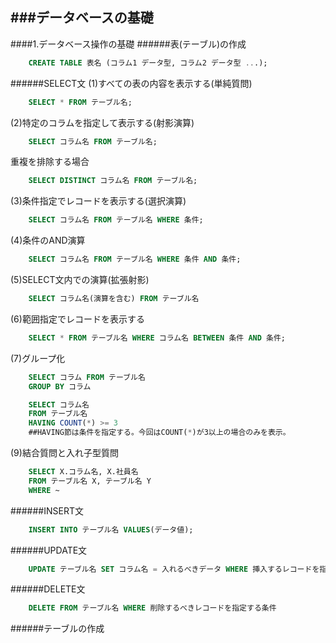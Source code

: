 ###データベースの基礎
--------------------
####1.データベース操作の基礎
######表(テーブル)の作成

```sql
	CREATE TABLE 表名 (コラム1 データ型, コラム2 データ型 ...);
```

######SELECT文
(1)すべての表の内容を表示する(単純質問)
```SQL
	SELECT * FROM テーブル名;
```

(2)特定のコラムを指定して表示する(射影演算)
```SQL
	SELECT コラム名 FROM テーブル名;
```
重複を排除する場合
```SQL
	SELECT DISTINCT コラム名 FROM テーブル名;
```

(3)条件指定でレコードを表示する(選択演算)
```SQL
	SELECT コラム名 FROM テーブル名 WHERE 条件;
```

(4)条件のAND演算
```SQL
	SELECT コラム名 FROM テーブル名 WHERE 条件 AND 条件;
```

(5)SELECT文内での演算(拡張射影)
```SQL
	SELECT コラム名(演算を含む) FROM テーブル名
```

(6)範囲指定でレコードを表示する
```SQL
	SELECT * FROM テーブル名 WHERE コラム名 BETWEEN 条件 AND 条件;
```

(7)グループ化
```SQL
	SELECT コラム FROM テーブル名
	GROUP BY コラム
```

```SQL
	SELECT コラム名 
	FROM テーブル名
	HAVING COUNT(*) >= 3
	##HAVING節は条件を指定する。今回はCOUNT(*)が3以上の場合のみを表示。
```

(9)結合質問と入れ子型質問
```SQL
	SELECT X.コラム名, X.社員名
	FROM テーブル名 X, テーブル名 Y
	WHERE ~ 
```

######INSERT文
```SQL
	INSERT INTO テーブル名 VALUES(データ値);
```

######UPDATE文
```SQL
	UPDATE テーブル名 SET コラム名 = 入れるべきデータ WHERE 挿入するレコードを指定する条件
```

######DELETE文
```SQL
	DELETE FROM テーブル名 WHERE 削除するべきレコードを指定する条件
```

######テーブルの作成
